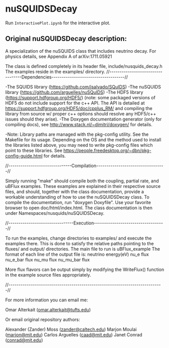 # nuSQUIDSDecay

Run `InteractivePlot.ipynb` for the interactive plot.


## Original nuSQUIDSDecay description:

A specialization of the nuSQUIDS class that includes neutrino decay.
For physics details, see Appendix A of arXiv:1711.05921

The class is defined completely in its header file, include/nusquids_decay.h
The examples reside in the examples/ directory.
//----------------------------------Dependencies------------------------------------//

-The SQUIDS library (https://github.com/jsalvado/SQuIDS)
-The nuSQUIDS library (https://github.com/arguelles/nuSQuIDS)
-The HDF5 library (https://support.hdfgroup.org/HDF5/)
	(note: some packaged versions of HDF5 do not include support for the
	c++ API. The API is detailed at https://support.hdfgroup.org/HDF5/doc/cpplus_RM/
	and compiling the library from source w/ proper c++ options should 
	resolve any HDF5/c++ issues should they arise).
-The Doxygen documentation generator (only for compiling docs),
	see http://www.stack.nl/~dimitri/doxygen/ for details.

-Note: Library paths are managed with the pkg-config utility. See the Makefile for 
	its usage. Depending on the OS and the method used to install the libraries
	listed above, you may need to write pkg-config files which point to these 
	libraries. See https://people.freedesktop.org/~dbn/pkg-config-guide.html
	for details.

//-------------------------------Compilation----------------------------------//

Simply running "make" should compile both the coupling, partial rate, and uBFlux examples.
These examples are explained in their respective source files, and should, together
with the class documentation, provide a workable understanding of how to use 
the nuSQUIDSDecay class. To compile the documentation, run "doxygen Doxyfile".
Use your favorite browser to open doc/html/index.html. The class documentation
is then under Namespaces/nusquids/nuSQUIDSDecay.

//--------------------------------Execution-----------------------------------//

To run the examples, change directories to examples/ and execute the examples
there. This is done to satisfy the relative paths pointing to the fluxes/
and output/ directories. The main file to run is uBFlux_example
The format of each line of the output file is:
neutrino energy(eV)   nu_e flux   nu_e_bar flux   nu_mu flux   nu_mu_bar flux

More flux flavors can be output simply by modifying the WriteFlux() function
in the example source files appropriately.

//----------------------------------------------------------------------------//

For more information you can email me:

Omar Alterkait (omar.alterkait@tufts.edu)


Or email original repository authors:

Alexander (Zander) Moss (zander@caltech.edu)
Marjon Moulai (marjon@mit.edu)
Carlos Arguelles (caad@mit.edu)
Janet Conrad (conrad@mit.edu)
